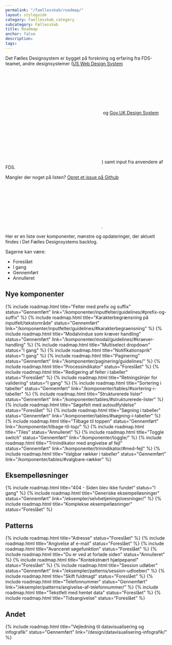 ```yaml
---
permalink: "/faellesskab/roadmap/"
layout: styleguide
category: Faellesskab_category
subcategory: Fællesskab
title: Roadmap
anchor: false
description:
tags:
---
```


Det Fælles Designsystem er bygget på forskning og erfaring fra FDS-teamet, andre designsystemer (<a href="https://designsystem.digital.gov/" class="icon-link">US Web Design System<svg class="icon-svg" focusable="false" aria-hidden="true"><use xlink:href="#open-in-new"></use></svg></a> og <a href="https://design-system.service.gov.uk/" class="icon-link">Gov.UK Design System<svg class="icon-svg" focusable="false" aria-hidden="true"><use xlink:href="#open-in-new"></use></svg></a>) samt input fra anvendere af FDS.

Mangler der noget på listen? <a href="https://github.com/detfaellesdesignsystem/dkfds-components/issues" class="icon-link" >Opret et issue på Github<svg class="icon-svg" focusable="false" aria-hidden="true"><use xlink:href="#open-in-new"></use></svg></a>.

Her er en liste over komponenter, mønstre og opdateringer, der aktuelt findes i Det Fælles Designsystems backlog.

Sagerne kan være:

- <span class="badge badge-small badge-info">Foreslået</span>
- <span class="badge badge-small badge-warning">I gang</span>
- <span class="badge badge-small badge-success">Gennemført</span>
- <span class="badge badge-small badge-error">Annulleret</span>

## Nye komponenter

{% include roadmap.html title="Felter med prefix og suffix" status="Gennemført" link="/komponenter/inputfelter/guidelines/#prefix-og-suffix" %}
{% include roadmap.html title="Karakterbegrænsning på inputfelt/tekstområde" status="Gennemført" link="/komponenter/inputfelter/guidelines/#karakterbegraensning" %}
{% include roadmap.html title="Modalvindue som kræver handling" status="Gennemført" link="/komponenter/modal/guidelines/#kraever-handling" %}
{% include roadmap.html title="Multiselect dropdown" status="I gang" %}
{% include roadmap.html title="Notifikationsprik" status="I gang" %}
{% include roadmap.html title="Paginering" status="Gennemført" link="/komponenter/paginering/guidelines/" %}
{% include roadmap.html title="Processindikator" status="Foreslået" %}
{% include roadmap.html title="Redigering af felter i tabeller" status="Foreslået" %}
{% include roadmap.html title="Retningslinjer for validering" status="I gang" %}
{% include roadmap.html title="Sortering i tabeller" status="Gennemført" link="/komponenter/tables/#sortering-i-tabeller" %}
{% include roadmap.html title="Strukturerede lister" status="Gennemført" link="/komponenter/tables/#strukturerede-lister" %}
{% include roadmap.html title="Søgefelt med autoudfyldelse" status="Foreslået" %}
{% include roadmap.html title="Søgning i tabeller" status="Gennemført" link="/komponenter/tables/#søgning-i-tabeller" %}
{% include roadmap.html title="Tilbage til toppen" status="Gennemført" link="/komponenter/tilbage-til-top/" %}
{% include roadmap.html title="Tiles" status="Annulleret" %}
{% include roadmap.html title="Toggle switch" status="Gennemført" link="/komponenter/toggle/" %}
{% include roadmap.html title="Trinindikator med angivelse af fejl" status="Gennemført" link="/komponenter/trinindikator/#med-fejl" %}
{% include roadmap.html title="Valgbar rækker i tabeller" status="Gennemført" link="/komponenter/tables/#valgbare-rækker" %}

## Eksempelløsninger

{% include roadmap.html title="404 - Siden blev ikke fundet" status="I gang" %}
{% include roadmap.html title="Generiske eksempelløsninger" status="Gennemført" link="/eksempler/selvbetjeningsloesninger/" %}
{% include roadmap.html title="Komplekse eksempelløsninger" status="Foreslået" %}

## Patterns

{% include roadmap.html title="Adresse" status="Foreslået" %}
{% include roadmap.html title="Angivelse af e-mail" status="Foreslået" %}
{% include roadmap.html title="Avanceret søgefunktion" status="Foreslået" %}
{% include roadmap.html title="Du er ved at forlade siden" status="Annulleret" %}
{% include roadmap.html title="Kontekstnært hjælpepanel" status="Foreslået" %}
{% include roadmap.html title="Session udløber" status="Gennemført" link="/eksempler/patterns/session-udloeber/" %}
{% include roadmap.html title="Skift fuldmagt" status="Foreslået" %}
{% include roadmap.html title="Telefonnummer" status="Gennemført" link="/eksempler/patterns/angivelse-af-telefonnummer/" %}
{% include roadmap.html title="Tekstfelt med hentet data" status="Foreslået" %}
{% include roadmap.html title="Tidsangivelse" status="Foreslået" %}

## Andet

{% include roadmap.html title="Vejledning til datavisualisering og infografik" status="Gennemført" link="/design/datavisualisering-infografik/" %}